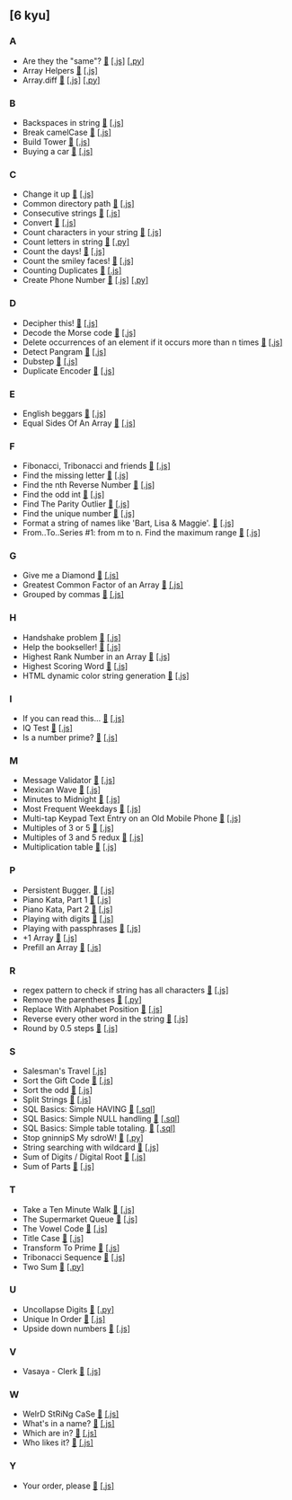 ## [6 kyu]

### A

- Are they the "same"? [&#128279;](https://www.codewars.com/kata/550498447451fbbd7600041c)
  [[.js]](https://github.com/julienshim/codewars-playground/blob/master/JavaScript/6%20kyu/Are%20they%20the%20-same--.js)
  [[.py]](https://github.com/julienshim/codewars-playground/blob/master/Python/6%20kyu/Are%20they%20the%20-same--.py)
- Array Helpers [&#128279;](https://www.codewars.com/kata/525d50d2037b7acd6e000534)
  [[.js]](https://github.com/julienshim/codewars-playground/blob/master/JavaScript/6%20kyu/Array%20Helpers.js)
- Array.diff [&#128279;](https://www.codewars.com/kata/523f5d21c841566fde000009)
  [[.js]](https://github.com/julienshim/codewars-playground/blob/master/JavaScript/6%20kyu/Array-diff.js)
  [[.py]](https://github.com/julienshim/codewars-playground/blob/master/Python/6%20kyu/Array-diff.py)

### B

- Backspaces in string [&#128279;](https://www.codewars.com/kata/5727bb0fe81185ae62000ae3)
  [[.js]](https://github.com/julienshim/codewars-playground/blob/master/JavaScript/6%20kyu/Backspaces%20in%20string.js)
- Break camelCase [&#128279;](https://www.codewars.com/kata/5208f99aee097e6552000148)
  [[.js]](https://github.com/julienshim/codewars-playground/blob/master/JavaScript/6%20kyu/Break%20camelCase.js)
- Build Tower [&#128279;](https://www.codewars.com/kata/576757b1df89ecf5bd00073b)
  [[.js]](https://github.com/julienshim/codewars-playground/blob/master/JavaScript/6%20kyu/Build%20Tower.js)
- Buying a car [&#128279;](https://www.codewars.com/kata/554a44516729e4d80b000012)
  [[.js]](https://github.com/julienshim/codewars-playground/blob/master/JavaScript/6%20kyu/Buying%20a%20car.js)

### C

- Change it up [&#128279;](https://www.codewars.com/kata/58039f8efca342e4f0000023)
  [[.js]](https://github.com/julienshim/codewars-playground/blob/master/JavaScript/6%20kyu/Change%20it%20up.js)
- Common directory path [&#128279;](https://www.codewars.com/kata/597f334f1fe82a950500004b)
  [[.js]](https://github.com/julienshim/codewars-playground/blob/master/JavaScript/6%20kyu/Common%20directory%20path.js)
- Consecutive strings [&#128279;](https://www.codewars.com/kata/56a5d994ac971f1ac500003e)
  [[.js]](https://github.com/julienshim/codewars-playground/blob/master/JavaScript/6%20kyu/Consecutive%20strings.js)
- Convert [&#128279;](https://www.codewars.com/kata/517abf86da9663f1d2000003)
  [[.js]](https://github.com/julienshim/codewars-playground/blob/master/JavaScript/6%20kyu/Convert%20string%20to%20camel%20case.js)
- Count characters in your string [&#128279;](https://www.codewars.com/kata/52efefcbcdf57161d4000091)
  [[.js]](https://github.com/julienshim/codewars-playground/blob/master/JavaScript/6%20kyu/Count%20characters%20in%20your%20string.js)
- Count letters in string [&#128279;](https://www.codewars.com/kata/5808ff71c7cfa1c6aa00006d)
  [[.py]](https://github.com/julienshim/codewars-playground/blob/master/Python/6%20kyu/Count%20letters%20in%20string.py)
- Count the days! [&#128279;](https://www.codewars.com/kata/5837fd7d44ff282acd000157)
  [[.js]](https://github.com/julienshim/codewars-playground/blob/master/JavaScript/6%20kyu/Count%20the%20days-.js)
- Count the smiley faces! [&#128279;](https://www.codewars.com/kata/583203e6eb35d7980400002a)
  [[.js]](https://github.com/julienshim/codewars-playground/blob/master/JavaScript/6%20kyu/Count%20the%20smiley%20faces-.js)
- Counting Duplicates [&#128279;](https://www.codewars.com/kata/54bf1c2cd5b56cc47f0007a1)
  [[.js]](https://github.com/julienshim/codewars-playground/blob/master/JavaScript/6%20kyu/Counting%20Duplicates.js)
- Create Phone Number [&#128279;](https://www.codewars.com/kata/525f50e3b73515a6db000b83)
  [[.js]](https://github.com/julienshim/codewars-playground/blob/master/JavaScript/6%20kyu/Create%20Phone%20Number.js)
  [[.py]](https://github.com/julienshim/codewars-playground/blob/master/Python/6%20kyu/Create%20Phone%20Number.py)

### D

- Decipher this! [&#128279;](https://www.codewars.com/kata/581e014b55f2c52bb00000f8)
  [[.js]](https://github.com/julienshim/codewars-playground/blob/master/JavaScript/6%20kyu/Decipher%20this-.js)
- Decode the Morse code [&#128279;](https://www.codewars.com/kata/54b724efac3d5402db00065e)
  [[.js]](https://github.com/julienshim/codewars-playground/blob/master/JavaScript/6%20kyu/Decode%20the%20Morse%20code.js)
- Delete occurrences of an element if it occurs more than n times [&#128279;](https://www.codewars.com/kata/554ca54ffa7d91b236000023)
  [[.js]](https://github.com/julienshim/codewars-playground/blob/master/JavaScript/6%20kyu/Delete%20occurrences%20of%20an%20element%20if%20it%20occurs%20more%20than%20n%20times.js)
- Detect Pangram [&#128279;](https://www.codewars.com/kata/545cedaa9943f7fe7b000048)
  [[.js]](https://github.com/julienshim/codewars-playground/blob/master/JavaScript/6%20kyu/Detect%20Pangram.js)
- Dubstep [&#128279;](https://www.codewars.com/kata/551dc350bf4e526099000ae5)
  [[.js]](https://github.com/julienshim/codewars-playground/blob/master/JavaScript/6%20kyu/Dubstep.js)
- Duplicate Encoder [&#128279;](https://www.codewars.com/kata/54b42f9314d9229fd6000d9c)
  [[.js]](https://github.com/julienshim/codewars-playground/blob/master/JavaScript/6%20kyu/Duplicate%20Encoder.js)

### E

- English beggars [&#128279;](https://www.codewars.com/kata/59590976838112bfea0000fa)
  [[.js]](https://github.com/julienshim/codewars-playground/blob/master/JavaScript/6%20kyu/English%20beggars.js)
- Equal Sides Of An Array [&#128279;](https://www.codewars.com/kata/5679aa472b8f57fb8c000047)
  [[.js]](https://github.com/julienshim/codewars-playground/blob/master/JavaScript/6%20kyu/Equal%20Sides%20Of%20An%20Array.js)

### F

- Fibonacci, Tribonacci and friends [&#128279;](https://www.codewars.com/kata/556e0fccc392c527f20000c5)
  [[.js]](https://github.com/julienshim/codewars-playground/blob/master/JavaScript/6%20kyu/Fibonacci-%20Tribonacci%20and%20friends.js)
- Find the missing letter [&#128279;](https://www.codewars.com/kata/5839edaa6754d6fec10000a2)
  [[.js]](https://github.com/julienshim/codewars-playground/blob/master/JavaScript/6%20kyu/Find%20the%20missing%20letter.js)
- Find the nth Reverse Number [&#128279;](https://www.codewars.com/kata/600bfda8a4982600271d6069)
  [[.js]](https://github.com/julienshim/codewars-playground/blob/master/JavaScript/6%20kyu/Find%20the%20nth%20Reverse%20Number.js)
- Find the odd int [&#128279;](https://www.codewars.com/kata/54da5a58ea159efa38000836)
  [[.js]](https://github.com/julienshim/codewars-playground/blob/master/JavaScript/6%20kyu/Find%20the%20odd%20int.js)
- Find The Parity Outlier [&#128279;](https://www.codewars.com/kata/5526fc09a1bbd946250002dc)
  [[.js]](https://github.com/julienshim/codewars-playground/blob/master/JavaScript/6%20kyu/Find%20The%20Parity%20Outlier.js)
- Find the unique number [&#128279;](https://www.codewars.com/kata/585d7d5adb20cf33cb000235)
  [[.js]](https://github.com/julienshim/codewars-playground/blob/master/JavaScript/6%20kyu/Find%20the%20unique%20number.js)
- Format a string of names like 'Bart, Lisa & Maggie'. [&#128279;](https://www.codewars.com/kata/53368a47e38700bd8300030d)
  [[.js]](https://github.com/julienshim/codewars-playground/blob/master/JavaScript/6%20kyu/Format%20a%20string%20of%20names%20like%20-Bart-%20Lisa%20-%20Maggie-.js)
- From..To..Series #1: from m to n. Find the maximum range [&#128279;](https://www.codewars.com/kata/58065440a4647e0ed3000230)
  [[.js]](https://github.com/julienshim/codewars-playground/blob/master/JavaScript/6%20kyu/From--To--Series%20-1-%20from%20m%20to%20n-%20Find%20the%20maximum%20range.js)

### G

- Give me a Diamond [&#128279;](https://www.codewars.com/kata/5503013e34137eeeaa001648)
  [[.js]](https://github.com/julienshim/codewars-playground/blob/master/JavaScript/6%20kyu/Give%20me%20a%20Diamond.js)
- Greatest Common Factor of an Array [&#128279;](https://www.codewars.com/kata/5849169a6512c5964000016e)
  [[.js]](https://github.com/julienshim/codewars-playground/blob/master/JavaScript/6%20kyu/Greatest%20Common%20Factor%20of%20an%20Array.js)
- Grouped by commas [&#128279;](https://www.codewars.com/kata/5274e122fc75c0943d000148)
  [[.js]](https://github.com/julienshim/codewars-playground/blob/master/JavaScript/6%20kyu/Grouped%20by%20commas.js)

### H

- Handshake problem [&#128279;](https://www.codewars.com/kata/5574835e3e404a0bed00001b)
  [[.js]](https://github.com/julienshim/codewars-playground/blob/master/JavaScript/6%20kyu/Handshake%20problem.js)
- Help the bookseller! [&#128279;](https://www.codewars.com/kata/54dc6f5a224c26032800005c)
  [[.js]](https://github.com/julienshim/codewars-playground/blob/master/JavaScript/6%20kyu/Help%20the%20bookseller%20-.js)
- Highest Rank Number in an Array [&#128279;](https://www.codewars.com/kata/5420fc9bb5b2c7fd57000004/)
  [[.js]](https://github.com/julienshim/codewars-playground/blob/master/JavaScript/6%20kyu/Highest%20Rank%20Number%20in%20an%20Array.js)
- Highest Scoring Word [&#128279;](https://www.codewars.com/kata/57eb8fcdf670e99d9b000272)
  [[.js]](https://github.com/julienshim/codewars-playground/blob/master/JavaScript/6%20kyu/Highest%20Scoring%20Word.js)
- HTML dynamic color string generation [&#128279;](https://www.codewars.com/kata/56f1c6034d0c330e4a001059)
  [[.js]](https://github.com/julienshim/codewars-playground/blob/master/JavaScript/6%20kyu/HTML%20dynamic%20color%20string%20generation.js)

### I

- If you can read this... [&#128279;](https://www.codewars.com/kata/586538146b56991861000293)
  [[.js]](https://github.com/julienshim/codewars-playground/blob/master/JavaScript/6%20kyu/If%20you%20can%20read%20this---.js)
- IQ Test [&#128279;](https://www.codewars.com/kata/552c028c030765286c00007d)
  [[.js]](https://github.com/julienshim/codewars-playground/blob/master/JavaScript/6%20kyu/IQ%20Test.js)
- Is a number prime? [&#128279;](https://www.codewars.com/kata/5262119038c0985a5b00029f)
  [[.js]](https://github.com/julienshim/codewars-playground/blob/master/JavaScript/6%20kyu/Is%20a%20number%20prime-.js)

### M

- Message Validator [&#128279;](https://www.codewars.com/kata/5fc7d2d2682ff3000e1a3fbc)
  [[.js]](https://github.com/julienshim/codewars-playground/blob/master/JavaScript/6%20kyu/Message%20Validator.js)
- Mexican Wave [&#128279;](https://www.codewars.com/kata/58f5c63f1e26ecda7e000029)
  [[.js]](https://github.com/julienshim/codewars-playground/blob/master/JavaScript/6%20kyu/Mexican%20Wave.js)
- Minutes to Midnight [&#128279;](https://www.codewars.com/kata/58528e9e22555d8d33000163)
  [[.js]](https://github.com/julienshim/codewars-playground/blob/master/JavaScript/6%20kyu/Minutes%20to%20Midnight.js)
- Most Frequent Weekdays [&#128279;](https://www.codewars.com/kata/56eb16655250549e4b0013f4)
  [[.js]](https://github.com/julienshim/codewars-playground/blob/master/JavaScript/6%20kyu/Most%20Frequent%20Weekdays.js)
- Multi-tap Keypad Text Entry on an Old Mobile Phone [&#128279;](https://www.codewars.com/kata/54a2e93b22d236498400134b)
  [[.js]](https://github.com/julienshim/codewars-playground/blob/master/JavaScript/6%20kyu/Multi-tap%20Keypad%20Text%20Entry%20on%20an%20Old%20Mobile%20Phone.js)
- Multiples of 3 or 5 [&#128279;](https://www.codewars.com/kata/514b92a657cdc65150000006)
  [[.js]](https://github.com/julienshim/codewars-playground/blob/master/JavaScript/6%20kyu/Multiples%20of%203%20or%205.js)
- Multiples of 3 and 5 redux [&#128279;](https://www.codewars.com/kata/54bb6ee72c4715684d0008f9)
  [[.js]](https://github.com/julienshim/codewars-playground/blob/master/JavaScript/6%20kyu/Multiples%20of%203%20and%205%20redux.js)
- Multiplication table [&#128279;](https://www.codewars.com/kata/534d2f5b5371ecf8d2000a08)
  [[.js]](https://github.com/julienshim/codewars-playground/blob/master/JavaScript/6%20kyu/Multiplication%20table.js)

### P

- Persistent Bugger. [&#128279;](https://www.codewars.com/kata/55bf01e5a717a0d57e0000ec)
  [[.js]](https://github.com/julienshim/codewars-playground/blob/master/JavaScript/6%20kyu/Persistent%20Bugger-.js)
- Piano Kata, Part 1 [&#128279;](https://www.codewars.com/kata/589273272fab865136000108)
  [[.js]](https://github.com/julienshim/codewars-playground/blob/master/JavaScript/6%20kyu/Piano%20Kata-%20Part%201.js)
- Piano Kata, Part 2 [&#128279;](https://www.codewars.com/kata/589631d24a7323d18d00016f)
  [[.js]](https://github.com/julienshim/codewars-playground/blob/master/JavaScript/6%20kyu/Piano%20Kata-%20Part%202.js)
- Playing with digits [&#128279;](https://www.codewars.com/kata/5552101f47fc5178b1000050)
  [[.js]](https://github.com/julienshim/codewars-playground/blob/master/JavaScript/6%20kyu/Playing%20with%20digits.js)
- Playing with passphrases [&#128279;](https://www.codewars.com/kata/559536379512a64472000053)
  [[.js]](https://github.com/julienshim/codewars-playground/blob/master/JavaScript/6%20kyu/Playing%20with%20passphrases.js)
- +1 Array [&#128279;](https://www.codewars.com/kata/5514e5b77e6b2f38e0000ca9)
  [[.js]](https://github.com/julienshim/codewars-playground/blob/master/JavaScript/6%20kyu/-1%20Array.js)
- Prefill an Array [&#128279;](https://www.codewars.com/kata/54129112fb7c188740000162)
  [[.js]](https://github.com/julienshim/codewars-playground/blob/master/JavaScript/6%20kyu/Prefill%20an%20Array.js)

### R

- regex pattern to check if string has all characters [&#128279;](https://www.codewars.com/kata/5e4eb72bb95d28002dbbecde)
  [[.js]](https://github.com/julienshim/codewars-playground/blob/master/JavaScript/6%20kyu/regex%20pattern%20to%20check%20if%20string%20has%20all%20characters.js)
- Remove the parentheses [&#128279;](https://www.codewars.com/kata/5f7c38eb54307c002a2b8cc8)
  [[.py]](https://github.com/julienshim/codewars-playground/blob/master/Python/6%20kyu/Remove%20the%20parentheses.py)
- Replace With Alphabet Position [&#128279;](https://www.codewars.com/kata/546f922b54af40e1e90001da)
  [[.js]](https://github.com/julienshim/codewars-playground/blob/master/JavaScript/6%20kyu/Replace%20With%20Alphabet%20Position.js)
- Reverse every other word in the string [&#128279;](https://www.codewars.com/kata/58d76854024c72c3e20000de)
  [[.js]](https://github.com/julienshim/codewars-playground/blob/master/JavaScript/6%20kyu/Reverse%20every%20other%20word%20in%20the%20string.js)
- Round by 0.5 steps [&#128279;](https://www.codewars.com/kata/51f1342c76b586046800002a)
  [[.js]](https://github.com/julienshim/codewars-playground/blob/master/JavaScript/6%20kyu/Round%20by%200-5%20steps.js)

### S

- Salesman's Travel [](https://www.codewars.com/kata/56af1a20509ce5b9b000001e)
  [[.js]](https://github.com/julienshim/codewars-playground/blob/master/JavaScript/6%20kyu/Salesman-s%20Travel.js)
- Sort the Gift Code [&#128279;](https://www.codewars.com/kata/52aeb2f3ad0e952f560005d3)
  [[.js]](https://github.com/julienshim/codewars-playground/blob/master/JavaScript/7%20kyu/Sort%20the%20Gift%20Code.js)
- Sort the odd [&#128279;](https://www.codewars.com/kata/578aa45ee9fd15ff4600090d)
  [[.js]](https://github.com/julienshim/codewars-playground/blob/master/JavaScript/6%20kyu/Sort%20the%20odd.js)
- Split Strings [&#128279;](https://www.codewars.com/kata/515de9ae9dcfc28eb6000001)
  [[.js]](https://github.com/julienshim/codewars-playground/blob/master/JavaScript/6%20kyu/Split%20Strings.js)
- SQL Basics: Simple HAVING [&#128279;](https://www.codewars.com/kata/58164ddf890632ce00000220)
  [[.sql]](https://github.com/julienshim/codewars-playground/blob/master/SQL/6%20kyu/SQL%20Basics-%20Simple%20HAVING.sql)
- SQL Basics: Simple NULL handling [&#128279;](https://www.codewars.com/kata/5811315e04adbbdb5000050e)
  [[.sql]](https://github.com/julienshim/codewars-playground/blob/master/SQL/6%20kyu/SQL%20Basics-%20Simple%20NULL%20handling.sql)
- SQL Basics: Simple table totaling. [&#128279;](https://www.codewars.com/kata/5809575e166583acfa000083)
  [[.sql]](https://github.com/julienshim/codewars-playground/blob/master/SQL/6%20kyu/SQL%20Basics-%20Simple%20table%20totaling-.sql)
- Stop gninnipS My sdroW! [&#128279;](https://www.codewars.com/kata/5264d2b162488dc400000001)
  [[.py]](https://github.com/julienshim/codewars-playground/blob/master/Python/6%20kyu/Stop%20gninnipS%20My%20sdroW-.py)
- String searching with wildcard [&#128279;](https://www.codewars.com/kata/546c7f89bed2e12fb300056f)
  [[.js]](https://github.com/julienshim/codewars-playground/blob/master/JavaScript/6%20kyu/String%20searching%20with%20wildcard.js)
- Sum of Digits / Digital Root [&#128279;](https://www.codewars.com/kata/541c8630095125aba6000c00)
  [[.js]](https://github.com/julienshim/codewars-playground/blob/master/JavaScript/6%20kyu/Sum%20of%20Digits%20-%20Digital%20Root.js)
- Sum of Parts [&#128279;](https://www.codewars.com/kata/5ce399e0047a45001c853c2b)
  [[.js]](https://github.com/julienshim/codewars-playground/blob/master/JavaScript/6%20kyu/Sums%20of%20Parts.js)

### T

- Take a Ten Minute Walk [&#128279;](https://www.codewars.com/kata/54da539698b8a2ad76000228)
  [[.js]](https://github.com/julienshim/codewars-playground/blob/master/JavaScript/6%20kyu/Take%20a%20Ten%20Minute%20Walk.js)
- The Supermarket Queue [&#128279;](https://www.codewars.com/kata/57b06f90e298a7b53d000a86)
  [[.js]](https://github.com/julienshim/codewars-playground/blob/master/JavaScript/6%20kyu/The%20Supermarket%20Queue.js)
- The Vowel Code [&#128279;](https://www.codewars.com/kata/53697be005f803751e0015aa)
  [[.js]](https://github.com/julienshim/codewars-playground/blob/master/JavaScript/6%20kyu/The%20Vowel%20Code.js)
- Title Case [&#128279;](https://www.codewars.com/kata/5202ef17a402dd033c000009)
  [[.js]](https://github.com/julienshim/codewars-playground/blob/master/JavaScript/6%20kyu/Title%20Case.js)
- Transform To Prime [&#128279;](https://www.codewars.com/kata/5a946d9fba1bb5135100007c)
  [[.js]](https://github.com/julienshim/codewars-playground/blob/master/JavaScript/6%20kyu/Transform%20To%20Prime.js)
- Tribonacci Sequence [&#128279;](https://www.codewars.com/kata/556deca17c58da83c00002db)
  [[.js]](https://github.com/julienshim/codewars-playground/blob/master/JavaScript/6%20kyu/Tribonacci%20Sequence.js)
- Two Sum [&#128279;](https://www.codewars.com/kata/52c31f8e6605bcc646000082)
  [[.py]](https://github.com/julienshim/codewars-playground/blob/master/Python/6%20kyu/Two%20Sum.py)

### U

- Uncollapse Digits [&#128279;](https://www.codewars.com/kata/5a626fc7fd56cb63c300008c)
  [[.py]](https://github.com/julienshim/codewars-playground/blob/master/Python/6%20kyu/Uncollapse%20Digits.py)
- Unique In Order [&#128279;](https://www.codewars.com/kata/54e6533c92449cc251001667)
  [[.js]](https://github.com/julienshim/codewars-playground/blob/master/JavaScript/6%20kyu/Unique%20In%20Order.js)
- Upside down numbers [&#128279;](https://www.codewars.com/kata/59f7597716049833200001eb)
  [[.js]](https://github.com/julienshim/codewars-playground/blob/master/JavaScript/6%20kyu/Upside%20down%20number.js)

### V

- Vasaya - Clerk [&#128279;](https://www.codewars.com/kata/555615a77ebc7c2c8a0000b8)
  [[.js]](https://github.com/julienshim/codewars-playground/blob/master/JavaScript/6%20kyu/Vasya%20-%20Clerk.js)

### W

- WeIrD StRiNg CaSe [&#128279;](https://www.codewars.com/kata/52b757663a95b11b3d00062d)
  [[.js]](https://github.com/julienshim/codewars-playground/blob/master/JavaScript/6%20kyu/WeIrD%20StRiNg%20CaSe.js)
- What's in a name? [&#128279;](https://www.codewars.com/kata/59daf400beec9780a9000045)
  [[.js]](https://github.com/julienshim/codewars-playground/blob/master/JavaScript/6%20kyu/What-s%20in%20a%20name-.js)
- Which are in? [&#128279;](https://www.codewars.com/kata/550554fd08b86f84fe000a58)
  [[.js]](https://github.com/julienshim/codewars-playground/blob/master/JavaScript/6%20kyu/Which%20are%20in-.js)
- Who likes it? [&#128279;](https://www.codewars.com/kata/5266876b8f4bf2da9b000362)
  [[.js]](https://github.com/julienshim/codewars-playground/blob/master/JavaScript/6%20kyu/Who%20likes%20it-.js)

### Y

- Your order, please [&#128279;](https://www.codewars.com/kata/55c45be3b2079eccff00010f)
  [[.js]](https://github.com/julienshim/codewars-playground/blob/master/JavaScript/6%20kyu/Your%20order-%20please.js)
